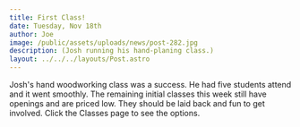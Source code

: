 ```yaml
---
title: First Class!
date: Tuesday, Nov 18th
author: Joe
image: /public/assets/uploads/news/post-282.jpg
description: (Josh running his hand-planing class.)
layout: ../../../layouts/Post.astro
---
```


Josh's hand woodworking class was a success.  He had five students attend and  it went smoothly.  The remaining initial classes this week still have openings and are priced low.  They should be laid back and fun to get involved.  Click the Classes page to see the options.
